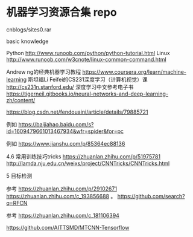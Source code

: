 # 机器学习资源合集 repo

cnblogs/sites0.rar

basic knowledge

Python    http://www.runoob.com/python/python-tutorial.html
Linux http://www.runoob.com/w3cnote/linux-common-command.html


Andrew ng的经典机器学习教程 https://www.coursera.org/learn/machine-learning
斯坦福Li Feifei的CS231深度学习（计算机视觉）课 http://cs231n.stanford.edu/
深度学习中文参考电子书 https://tigerneil.gitbooks.io/neural-networks-and-deep-learning-zh/content/

https://blog.csdn.net/fendouaini/article/details/79885721

例如 https://baijiahao.baidu.com/s?id=1609479661013467934&wfr=spider&for=pc

例如 https://www.jianshu.com/p/85364ec88136


4.6	常用训练技巧tricks
https://zhuanlan.zhihu.com/p/51975781
http://lamda.nju.edu.cn/weixs/project/CNNTricks/CNNTricks.html

5	目标检测

参考 https://zhuanlan.zhihu.com/p/29102671
https://zhuanlan.zhihu.com/c_193856688
。
https://github.com/search?q=RFCN
 

参考 https://zhuanlan.zhihu.com/c_181106394

https://github.com/AITTSMD/MTCNN-Tensorflow

